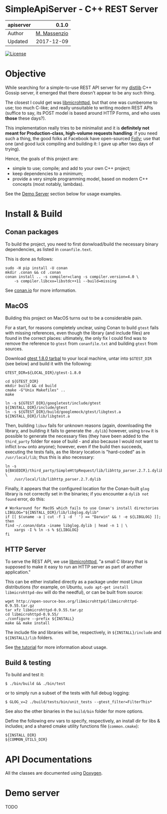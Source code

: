 # SimpleApiServer - C++ REST Server


 apiserver  | 0.1.0
:-------    | ---------------------------------:
 Author     | [M. Massenzio](https://www.linkedin.com/in/mmassenzio)
 Updated    | 2017-12-09

[![License](https://img.shields.io/badge/License-Apache%202.0-blue.svg)](https://opensource.org/licenses/Apache-2.0)

# Objective

While searching for a simple-to-use REST API server for my [distlib](https://github.com/massenz/distlib) C++ Gossip server, it emerged that there doesn't appear to be any such thing.

The closest I could get was [libmicrohttpd](https://www.gnu.org/software/libmicrohttpd/tutorial.html), but that one was cumberome to use; too much C-like; and really unsuitable to writing modern REST APIs (suffice to say, its POST model is based around HTTP Forms, and who uses **those** these days?).

This implementation really tries to be minimalist and it is **definitely not meant for Production-class, high-volume requests handling**: if you need such a thing, the good folks at Facebook have open-sourced [Folly](https://www.facebook.com/notes/facebook-engineering/folly-the-facebook-open-source-library/10150864656793920/); use that one (and good luck compiling and building it: I gave up after two days of trying).

Hence, the goals of this project are:

- simple to use; compile; and add to your own C++ project;
- keep dependencies to a minimum;
- provide a very simple programming model, based on modern C++ concepts (most notably, lambdas).

See the [Demo Server](#demo-server) section below for usage examples.


# Install & Build

## Conan packages

To build the project, you need to first donwload/build the necessary binary dependencies, as
listed in `conanfile.text`.

This is done as follows:

```shell
sudo -H pip install -U conan
mkdir .conan && cd .conan
conan install .. -s compiler=clang -s compiler.version=4.0 \
    -s compiler.libcxx=libstdc++11 --build=missing
```

See [conan.io](http://conan.io) for more information.

## MacOS

Building this project on MacOS turns out to be a considerable pain.

For a start, for reasons completely unclear, using Conan to build `gtest` fails with missing references, even though the library (and include files) are found in the correct places: ultimately, the only fix I could find was to remove the reference to `gtest` from `conanfile.txt` and building `gtest` from sources.

Download [gtest 1.8.0 tarbal](https://github.com/google/googletest/archive/release-1.8.0.tar.gz) to your local machine, untar into `$GTEST_DIR` (see below) and build it with the following:

```shell
GTEST_DIR=${LOCAL_DIR}/gtest-1.8.0

cd ${GTEST_DIR}
mkdir build && cd build
cmake -G"Unix Makefiles" ..
make

ln -s ${GTEST_DIR}/googletest/include/gtest ${INSTALL_DIR}/include/gtest
ln -s ${GTEST_DIR}/build/googlemock/gtest/libgtest.a ${INSTALL_DIR}/lib/libgtest.a
```

Then, building `libuv` fails for unknown reasons (again, downloading the library, and building it fails to generate the `.dylib`) however, using `brew` it is possible to generate the necessary files (they have been added to the `third_party` folder for ease of build - and also because I would not want to inflict `brew` onto anyone); however, even if the build then succeeds, executing the tests fails, as the library location is "hard-coded" as in `/usr/local/lib`; thus this is also necessary:

    ln -s ${BASEDIR}/third_party/SimpleHttpRequest/lib/libhttp_parser.2.7.1.dylib \
        /usr/local/lib/libhttp_parser.2.7.dylib

Finally, it appears that the configured location for the Conan-built `glog` library is not correctly set in the binaries; if you encounter a `dylib not found` error, do this:

```shell
# Workaround for MacOS which fails to use Conan's install directories
LIBGLOG="${INSTALL_DIR}/lib/libglog.dylib"
if [[ $(uname -a | cut -f 1 -d ' ') == "Darwin" && ! -e ${LIBGLOG} ]]; then
find ~/.conan/data -iname libglog.dylib | head -n 1 | \
    xargs -I % ln -s % ${LIBGLOG}
fi
```

## HTTP Server

To serve the REST API, we use [libmicrohttpd](https://www.gnu.org/software/libmicrohttpd/), "a small C library that is supposed to make it easy to run an HTTP server as part of another application."

This can be either installed directly as a package under most Linux distributions (for example, on Ubuntu, `sudo apt-get install libmicrohttpd-dev` will do the needful), or can be built from source:

```
wget http://open-source-box.org/libmicrohttpd/libmicrohttpd-0.9.55.tar.gz
tar xfz libmicrohttpd-0.9.55.tar.gz
cd libmicrohttpd-0.9.55/
./configure --prefix ${INSTALL}
make && make install
```

The include file and libraries will be, respectively, in `${INSTALL}/include` and `${INSTALL}/lib` folders.

See [the tutorial](https://www.gnu.org/software/libmicrohttpd/tutorial.html) for more information about usage.


## Build & testing

To build and test it:

    $ ./bin/build && ./bin/test

or to simply run a subset of the tests with full debug logging:

    $ GLOG_v=2 ./build/tests/bin/unit_tests --gtest_filter=FilterThis*

See also the other binaries in the `build/bin` folder for more options.

Define the following env vars to specify, respectively, an install dir for libs & includes; and
a shared cmake utility functions file (`common.cmake`):

    ${INSTALL_DIR}
    ${COMMON_UTILS_DIR}


# API Documentations

All the classes are documented using [Doxygen](https://massenz.github.io/apiserver/).

# Demo server

  TODO

